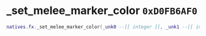 # _set_melee_marker_color `0xD0FB6AF0`

```lua
natives.fx._set_melee_marker_color(_unk0 --[[ integer ]], _unk1 --[[ integer ]], _unk2 --[[ integer ]], _unk3 --[[ integer ]])
```